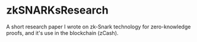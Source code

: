 # zkSNARKsResearch

A short research paper I wrote on zk-Snark technology for zero-knowledge proofs, and it's use in the blockchain (zCash).
